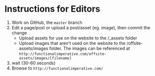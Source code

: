 Instructions for Editors
========================

1. Work on GitHub, the `master` branch
2. Edit a page/post or upload a post/asset (eg. image), then commit the change
    - Upload assets for use on the website to the /_assets folder
    - Upload images that aren't used on the website to the /offsite-assets/images folder. The images can be referenced at `http://functionalimperative.com/offsite-assets/images/[filename]`
3. wait (30-60 seconds)
4. Browse to `http://functionalimperative.com/`
